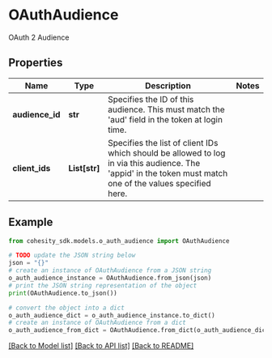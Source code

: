 # OAuthAudience

OAuth 2 Audience

## Properties

Name | Type | Description | Notes
------------ | ------------- | ------------- | -------------
**audience_id** | **str** | Specifies the ID of this audience. This must match the &#39;aud&#39; field in the token at login time. | 
**client_ids** | **List[str]** | Specifies the list of client IDs which should be allowed to log in via this audience. The &#39;appid&#39; in the token must match one of the values specified here. | 

## Example

```python
from cohesity_sdk.models.o_auth_audience import OAuthAudience

# TODO update the JSON string below
json = "{}"
# create an instance of OAuthAudience from a JSON string
o_auth_audience_instance = OAuthAudience.from_json(json)
# print the JSON string representation of the object
print(OAuthAudience.to_json())

# convert the object into a dict
o_auth_audience_dict = o_auth_audience_instance.to_dict()
# create an instance of OAuthAudience from a dict
o_auth_audience_from_dict = OAuthAudience.from_dict(o_auth_audience_dict)
```
[[Back to Model list]](../README.md#documentation-for-models) [[Back to API list]](../README.md#documentation-for-api-endpoints) [[Back to README]](../README.md)


